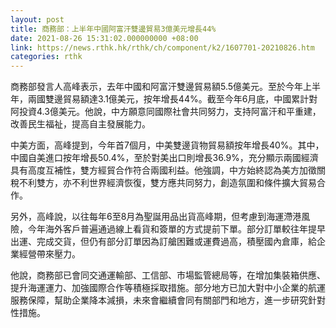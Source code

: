 ```yaml
---
layout: post
title: 商務部：上半年中國阿富汗雙邊貿易3億美元增長44%
date: 2021-08-26 15:31:02.000000000 +08:00
link: https://news.rthk.hk/rthk/ch/component/k2/1607701-20210826.htm
categories: rthk
---
```


商務部發言人高峰表示，去年中國和阿富汗雙邊貿易額5.5億美元。至於今年上半年，兩國雙邊貿易額達3.1億美元，按年增長44%。截至今年6月底，中國累計對阿投資4.3億美元。他說，中方願意同國際社會共同努力，支持阿富汗和平重建，改善民生福祉，提高自主發展能力。

中美方面，高峰提到，今年首7個月，中美雙邊貨物貿易額按年增長40%。其中，中國自美進口按年增長50.4%，至於對美出口則增長36.9%，充分顯示兩國經濟具有高度互補性，雙方經貿合作符合兩國利益。他強調，中方始終認為美方加徵關稅不利雙方，亦不利世界經濟恢復，雙方應共同努力，創造氛圍和條件擴大貿易合作。

另外，高峰說，以往每年6至8月為聖誕用品出貨高峰期，但考慮到海運滯港風險，今年海外客戶普遍通過線上看貨和簽單的方式提前下單。部分訂單較往年提早出運、完成交貨，但仍有部分訂單因為訂艙困難或運費過高，積壓國內倉庫，給企業經營帶來壓力。

他說，商務部已會同交通運輸部、工信部、市場監管總局等，在增加集裝箱供應、提升海運運力、加強國際合作等積極採取措施。部分地方已加大對中小企業的航運服務保障，幫助企業降本減損，未來會繼續會同有關部門和地方，進一步研究針對性措施。
